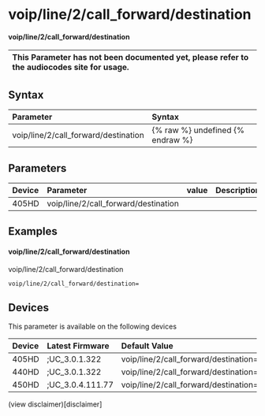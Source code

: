 ﻿---
description: voip/line/2/call_forward/destination
search:
    keywords: ['voip','line','2','call_forward','destination']
---

# voip/line/2/call_forward/destination

#### voip/line/2/call_forward/destination


| This Parameter has not been documented yet, please refer to the audiocodes site for usage.  |
| :--- |

## Syntax
| Parameter | Syntax |
| :--- | :--- |
|voip/line/2/call_forward/destination | {% raw %} undefined {% endraw %} |

## Parameters
|Device|Parameter|value|Description|
|:---|:---|:---|:---|
| 405HD | voip/line/2/call_forward/destination |  |  |

## Examples
#### voip/line/2/call_forward/destination

voip/line/2/call_forward/destination

```
voip/line/2/call_forward/destination=
```

## Devices
This parameter is available on the following devices

| Device | Latest Firmware | Default Value |
|:---|:---|:---|
| 405HD | ;UC_3.0.1.322 | voip/line/2/call_forward/destination= 
| 440HD | ;UC_3.0.1.322 | voip/line/2/call_forward/destination= 
| 450HD | ;UC_3.0.4.111.77 | voip/line/2/call_forward/destination= 

(view disclaimer)[disclaimer]
